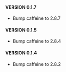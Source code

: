 #### VERSION 0.1.7
* Bump caffeine to 2.8.7

#### VERSION 0.1.5
* Bump caffeine to 2.8.4

#### VERSION 0.1.4
* Bump caffeine to 2.8.2
